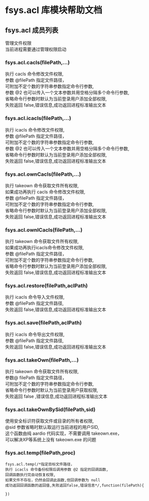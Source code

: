 # fsys.acl 库模块帮助文档

<a id="fsys.acl"></a>
## fsys.acl 成员列表

管理文件权限  
当前进程需要通过管理权限启动

<a id="fsys.acl.cacls"></a>
### fsys.acl.cacls(filePath,...) 
 执行 cacls 命令修改文件权限,  
参数 @filePath 指定文件路径，  
可附加不定个数的字符串参数指定命令行参数,  
参数 @2 也可以传入一个文本参数并用空格分隔多个命令行参数,  
省略命令行参数时默认为当前登录用户添加全部权限,  
失败返回 false,错误信息,成功返回进程标准输出文本

<a id="fsys.acl.icacls"></a>
### fsys.acl.icacls(filePath,...) 
 执行 icacls 命令修改文件权限,  
参数 @filePath 指定文件路径，  
可附加不定个数的字符串参数指定命令行参数,  
参数 @2 也可以传入一个文本参数并用空格分隔多个命令行参数,  
省略命令行参数时默认为当前登录用户添加全部权限,  
失败返回 false,错误信息,成功返回进程标准输出文本

<a id="fsys.acl.ownCacls"></a>
### fsys.acl.ownCacls(filePath,...) 
 执行 takeown 命令获取文件所有权限,  
如果成功再执行 cacls 命令修改文件权限,  
参数 @filePath 指定文件路径，  
可附加不定个数的字符串参数指定命令行参数,  
省略命令行参数时默认为当前登录用户添加全部权限,  
失败返回 false,错误信息,成功返回进程标准输出文本

<a id="fsys.acl.ownICacls"></a>
### fsys.acl.ownICacls(filePath,...) 
 执行 takeown 命令获取文件所有权限,  
如果成功再执行icacls命令修改文件权限,  
参数 @filePath 指定文件路径，  
可附加不定个数的字符串参数指定命令行参数,  
省略命令行参数时默认为当前登录用户添加全部权限,  
失败返回 false,错误信息,成功返回进程标准输出文本

<a id="fsys.acl.restore"></a>
### fsys.acl.restore(filePath,aclPath) 
 执行 icacls 命令导入文件权限,  
参数 @filePath 指定文件路径,  
失败返回 false,错误信息,成功返回进程标准输出文本

<a id="fsys.acl.save"></a>
### fsys.acl.save(filePath,aclPath) 
 执行 icacls 命令导出文件权限,  
参数 @filePath 指定文件路径,  
失败返回 false,错误信息,成功返回进程标准输出文本

<a id="fsys.acl.takeOwn"></a>
### fsys.acl.takeOwn(filePath,...) 
 执行 takeown 命令获取文件所有权限,  
参数@ filePath 指定文件路径，  
可附加不定个数的字符串参数指定命令行参数,  
省略命令行参数时默认为当前登录用户获取权限,  
失败返回 false ,错误信息,成功返回进程标准输出文本

<a id="fsys.acl.takeOwnBySid"></a>
### fsys.acl.takeOwnBySid(filePath,sid) 
 使用安全标识符获取文件或目录的所有者权限,  
@sid 参数省略时默认取运行当前进程的用户SID,  
这个函数由纯 aardio 代码实现，不需要调用 takeown.exe，  
可以解决XP等系统上没有 takeown.exe 的问题

<a id="fsys.acl.temp"></a>
### fsys.acl.temp(filePath,proc) 
 

```aardio
fsys.acl.temp(/*指定目标文件路径，  
执行 icacls 命令备份权限后调用参数 @2 指定的回调函数,  
回调函数执行完自动恢复权限,  
如果文件不存在，仍然会回调此函数,但回调参数为 null  
成功返回回调函数的返回值,失败返回false,错误信息*/,function(filePath){  
	  
})
```


